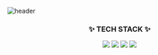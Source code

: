

![header](https://capsule-render.vercel.app/api?type=slice&color=auto&height=300&section=header&text=YounHeeSeung&fontSize=70&fontColor=auto)

<h3 align = "center">✨ TECH STACK ✨</h3>

<p align = "center">
  <a><img src="https://img.shields.io/badge/Python-3766AB?style=flat-square&logo=Python&logoColor=white"/></a>
  <a><img src="https://img.shields.io/badge/Java-E3622F?style=flat-square&logo=Java&logoColor=white"/></a>
  <a><img src="https://img.shields.io/badge/-C++-black?style=flat-square&logo=C%2B%2B&logoColor=white"/></a>
  <a><img src="https://img.shields.io/badge/-C-black?style=flat-square&logo=C&logoColor=white"/></a>
</p>

<!--
**gmltmd23/gmltmd23** is a ✨ _special_ ✨ repository because its `README.md` (this file) appears on your GitHub profile.

Here are some ideas to get you started:

- 🔭 I’m currently working on ...
- 🌱 I’m currently learning ...
- 👯 I’m looking to collaborate on ...
- 🤔 I’m looking for help with ...
- 💬 Ask me about ...
- 📫 How to reach me: ...
- 😄 Pronouns: ...
- ⚡ Fun fact: ...
-->
